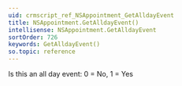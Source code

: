 ```yaml
---
uid: crmscript_ref_NSAppointment_GetAlldayEvent
title: NSAppointment.GetAlldayEvent()
intellisense: NSAppointment.GetAlldayEvent
sortOrder: 726
keywords: GetAlldayEvent()
so.topic: reference
---
```



Is this an all day event: 0 = No, 1 = Yes



